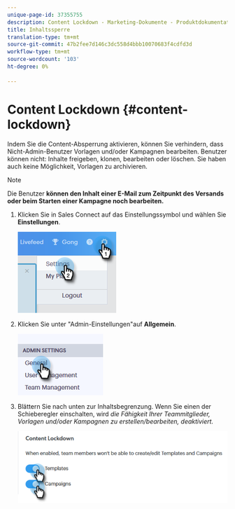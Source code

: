 ```yaml
---
unique-page-id: 37355755
description: Content Lockdown - Marketing-Dokumente - Produktdokumentation
title: Inhaltssperre
translation-type: tm+mt
source-git-commit: 47b2fee7d146c3dc558d4bbb10070683f4cdfd3d
workflow-type: tm+mt
source-wordcount: '103'
ht-degree: 0%

---
```



# Content Lockdown {#content-lockdown}

Indem Sie die Content-Absperrung aktivieren, können Sie verhindern, dass Nicht-Admin-Benutzer Vorlagen und/oder Kampagnen bearbeiten. Benutzer können nicht: Inhalte freigeben, klonen, bearbeiten oder löschen. Sie haben auch keine Möglichkeit, Vorlagen zu archivieren.

>[!NOTE]
>
>Die Benutzer **können den Inhalt einer E-Mail zum Zeitpunkt des Versands oder beim Starten einer Kampagne noch bearbeiten.**

1. Klicken Sie in Sales Connect auf das Einstellungssymbol und wählen Sie **Einstellungen**.

   ![](assets/one-4.png)

1. Klicken Sie unter &quot;Admin-Einstellungen&quot;auf **Allgemein**.

   ![](assets/two-4.png)

1. Blättern Sie nach unten zur Inhaltsbegrenzung. Wenn Sie einen der Schieberegler einschalten, wird *die Fähigkeit Ihrer Teammitglieder, Vorlagen und/oder Kampagnen zu erstellen/bearbeiten, deaktiviert.*

   ![](assets/three-4.png)

